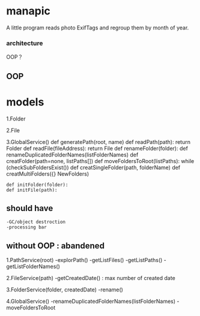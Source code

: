 # manapic
A little program reads photo ExifTags and regroup them by month of year.


### architecture

OOP？

## OOP
# models
1.Folder

2.File


3.GlobalService()
    def generatePath(root, name)
    def readPath(path): return Folder
    def readFile(fileAddress): return File
    def renameFolder(folder):
    def renameDuplicatedFolderNames(listFolderNames)
    def creatFolder(path=none, listPaths[])
    def moveFoldersToRoot(listPaths):
        while (checkSubFoldersExist())
    def creatSingleFolder(path, folderName)
    def creatMultiFolders({} NewFolders)

    def initFolder(folder):
    def initFile(path):


## should have
    -GC/object destroction
    -processing bar


## without OOP : abandened
1.PathService(root)
    -explorPath()
    -getListFiles()
    -getListPaths()
    -getListFolderNames()

2.FileService(path)
    -getCreatedDate() : max number of created date

3.FolderService(folder, createdDate)
    -rename()

4.GlobalService()
    -renameDuplicatedFolderNames(listFolderNames)
    -moveFoldersToRoot

